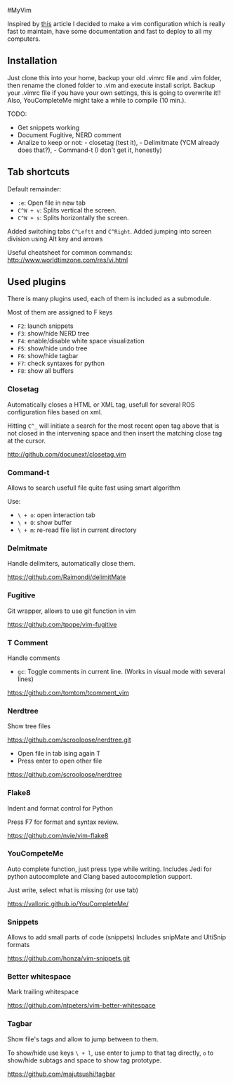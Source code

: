 #MyVim

Inspired by [this](http://mirnazim.org/writings/vim-plugins-i-use/) article I decided to make a vim configuration which is really fast to maintain, have some documentation and fast to deploy to all my computers. 

## Installation

Just clone this into your home, backup your old .vimrc file and .vim folder, then rename the cloned folder to .vim and execute install script. Backup your .vimrc file if you have your own settings, this is going to overwrite it!! Also, YouCompleteMe might take a while to compile (10 min.).

TODO:
- Get snippets working
- Document Fugitive, NERD comment
- Analize to keep or not:
          - closetag (test it), 
          - Delimitmate (YCM already does that?), 
          - Command-t (I don't get it, honestly)

## Tab shortcuts

Default remainder:
- `:e`: Open file in new tab
- `C^W + v`: Splits vertical the screen.
- `C^W + s`: Splits horizontally the screen.

Added switching tabs `C^Leftt` and `C^Right`.
Added jumping into screen division using Alt key and arrows

Useful cheatsheet for common commands:
http://www.worldtimzone.com/res/vi.html

## Used plugins

There is many plugins used, each of them is included as a submodule.

Most of them are assigned to F keys

- `F2`: launch snippets
- `F3`: show/hide NERD tree
- `F4`: enable/disable white space visualization
- `F5`: show/hide undo tree
- `F6`: show/hide tagbar
- `F7`: check syntaxes for python
- `F8`: show all buffers

### Closetag
Automatically closes a HTML or XML tag, usefull for several ROS configuration files based on xml.

Hitting `C^_` will initiate a search for the most recent open tag above that is not closed in the intervening space and then insert the matching close tag at the cursor. 

http://github.com/docunext/closetag.vim

### Command-t
Allows to search usefull file quite fast using smart algorithm

Use:
- `\ + o`: open interaction tab
- `\ + O`: show buffer
- `\ + m`: re-read file list in current directory

### Delmitmate
Handle delimiters, automatically close them.

https://github.com/Raimondi/delimitMate

### Fugitive
Git wrapper, allows to use git function in vim

https://github.com/tpope/vim-fugitive

### T Comment
Handle comments

- `gc`: Toggle comments in current line. (Works in visual mode with several lines)

https://github.com/tomtom/tcomment_vim

### Nerdtree
Show tree files

https://github.com/scrooloose/nerdtree.git

- Open file in tab ising again T
- Press enter to open other file

https://github.com/scrooloose/nerdtree

### Flake8
Indent and format control for Python

Press F7 for format and syntax review.

https://github.com/nvie/vim-flake8

### YouCompeteMe
Auto complete function, just press type while writing. Includes Jedi for python autocomplete and Clang based autocompletion support.

Just write, select what is missing (or use tab)

https://valloric.github.io/YouCompleteMe/

### Snippets
Allows to add small parts of code (snippets)
Includes snipMate and UltiSnip formats

https://github.com/honza/vim-snippets.git

### Better whitespace
Mark trailing whitespace

https://github.com/ntpeters/vim-better-whitespace

### Tagbar
Show file's tags and allow to jump between to them.

To show/hide use keys `\ + l`, use enter to jump to that tag directly, `o` to show/hide subtags and space to show tag prototype.

https://github.com/majutsushi/tagbar

